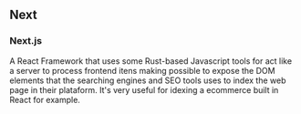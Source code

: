 ## Next

### **Next.js**

A React Framework that uses some Rust-based Javascript tools for act like a server to process frontend itens making possible to expose the DOM elements
that the searching engines and SEO tools uses to index the web page in their plataform. It's very useful for idexing a ecommerce built in React for example.
